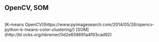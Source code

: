 ## OpenCV, SOM
<br>
[K-means OpenCV](https://www.pyimagesearch.com/2014/05/26/opencv-python-k-means-color-clustering/)
[SOM](http://bl.ocks.org/nbremer/0d2e658691a4f93cad92)
